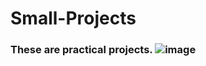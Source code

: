 # Small-Projects

### These are practical projects. ![image](https://img.icons8.com/external-flatart-icons-flat-flatarticons/64/000000/external-coding-seo-and-media-flatart-icons-flat-flatarticons-1.png)



